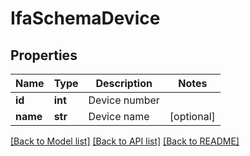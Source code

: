 # IfaSchemaDevice

## Properties
Name | Type | Description | Notes
------------ | ------------- | ------------- | -------------
**id** | **int** | Device number | 
**name** | **str** | Device name | [optional] 

[[Back to Model list]](../README.md#documentation-for-models) [[Back to API list]](../README.md#documentation-for-api-endpoints) [[Back to README]](../README.md)


